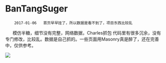 # BanTangSuger

        2017-01-06   首页早早挂了，所以数据是看不到了，项目东西比较乱

        模仿半糖，细节没有完整，网络数据，Charles抓包
       代码里有很多沉余，没有专门修改，比较乱。数据是自己抓的。一些页面用Masonry真是醉了，还在完善中，仅供参考。


![](https://github.com/lijs11/BanTangSuger/blob/master/banTangSuger/Other/imageScroller.gif)
